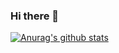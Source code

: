 ### Hi there 👋
[![Anurag's github stats](https://github-readme-stats.vercel.app/api?username=Liam427&show_icons=true&theme=onedark)](https://github.com/anuraghazra/github-readme-stats)
<!--
**Liam427/Liam427** is a ✨ _special_ ✨ repository because its `README.md` (this file) appears on your GitHub profile.

Here are some ideas to get you started:

- 🔭 I’m currently working on ...
- 🌱 I’m currently learning ...
- 👯 I’m looking to collaborate on ...
- 🤔 I’m looking for help with ...
- 💬 Ask me about ...
- 📫 How to reach me: ...
- 😄 Pronouns: ...
- ⚡ Fun fact: ...
-->
